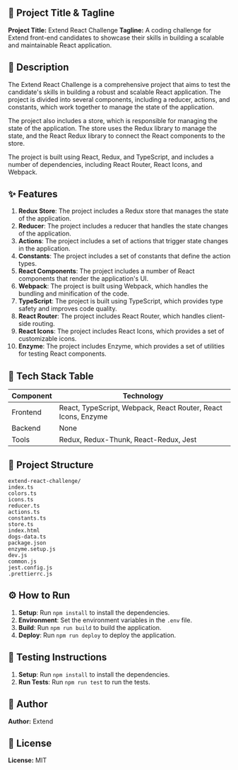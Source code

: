 🚀 Project Title & Tagline
---------------------------

**Project Title:** Extend React Challenge
**Tagline:** A coding challenge for Extend front-end candidates to showcase their skills in building a scalable and maintainable React application.

📖 Description
----------------

The Extend React Challenge is a comprehensive project that aims to test the candidate's skills in building a robust and scalable React application. The project is divided into several components, including a reducer, actions, and constants, which work together to manage the state of the application.

The project also includes a store, which is responsible for managing the state of the application. The store uses the Redux library to manage the state, and the React Redux library to connect the React components to the store.

The project is built using React, Redux, and TypeScript, and includes a number of dependencies, including React Router, React Icons, and Webpack.

✨ Features
------------

1. **Redux Store**: The project includes a Redux store that manages the state of the application.
2. **Reducer**: The project includes a reducer that handles the state changes of the application.
3. **Actions**: The project includes a set of actions that trigger state changes in the application.
4. **Constants**: The project includes a set of constants that define the action types.
5. **React Components**: The project includes a number of React components that render the application's UI.
6. **Webpack**: The project is built using Webpack, which handles the bundling and minification of the code.
7. **TypeScript**: The project is built using TypeScript, which provides type safety and improves code quality.
8. **React Router**: The project includes React Router, which handles client-side routing.
9. **React Icons**: The project includes React Icons, which provides a set of customizable icons.
10. **Enzyme**: The project includes Enzyme, which provides a set of utilities for testing React components.

🧰 Tech Stack Table
--------------------

| Component | Technology |
| --- | --- |
| Frontend | React, TypeScript, Webpack, React Router, React Icons, Enzyme |
| Backend | None |
| Tools | Redux, Redux-Thunk, React-Redux, Jest |

📁 Project Structure
--------------------

```
extend-react-challenge/
index.ts
colors.ts
icons.ts
reducer.ts
actions.ts
constants.ts
store.ts
index.html
dogs-data.ts
package.json
enzyme.setup.js
dev.js
common.js
jest.config.js
.prettierrc.js
```

⚙️ How to Run
----------------

1. **Setup**: Run `npm install` to install the dependencies.
2. **Environment**: Set the environment variables in the `.env` file.
3. **Build**: Run `npm run build` to build the application.
4. **Deploy**: Run `npm run deploy` to deploy the application.

🧪 Testing Instructions
------------------------

1. **Setup**: Run `npm install` to install the dependencies.
2. **Run Tests**: Run `npm run test` to run the tests.

👤 Author
------------

**Author:** Extend

📝 License
------------

**License:** MIT
